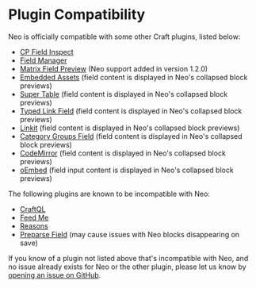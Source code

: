 # Plugin Compatibility

Neo is officially compatible with some other Craft plugins, listed below:

- [CP Field Inspect](https://github.com/mmikkel/CpFieldInspect-Craft)
- [Field Manager](https://github.com/verbb/field-manager)
- [Matrix Field Preview](https://github.com/weareferal/craft-matrix-field-preview) (Neo support added in version 1.2.0)
- [Embedded Assets](https://github.com/spicywebau/craft-embedded-assets) (field content is displayed in Neo's collapsed block previews)
- [Super Table](https://github.com/verbb/super-table) (field content is displayed in Neo's collapsed block previews)
- [Typed Link Field](https://github.com/sebastian-lenz/craft-linkfield) (field content is displayed in Neo's collapsed block previews)
- [Linkit](https://github.com/fruitstudios/craft-linkit) (field content is displayed in Neo's collapsed block previews)
- [Category Groups Field](https://github.com/ttempleton/craft-category-groups-field) (field content is displayed in Neo's collapsed block previews)
- [CodeMirror](https://github.com/luwes/craft3-codemirror) (field content is displayed in Neo's collapsed block previews)
- [oEmbed](https://github.com/wrav/oembed) (field input content is displayed in Neo's collapsed block previews)

The following plugins are known to be incompatible with Neo:

- [CraftQL](https://github.com/markhuot/craftql)
- [Feed Me](https://github.com/craftcms/feed-me)
- [Reasons](https://github.com/mmikkel/Reasons-Craft3)
- [Preparse Field](https://github.com/aelvan/Preparse-Field-Craft) (may cause issues with Neo blocks disappearing on save)

If you know of a plugin not listed above that's incompatible with Neo, and no issue already exists for Neo or the other plugin, please let us know by [opening an issue on GitHub](https://github.com/spicywebau/craft-neo/issues/new).
